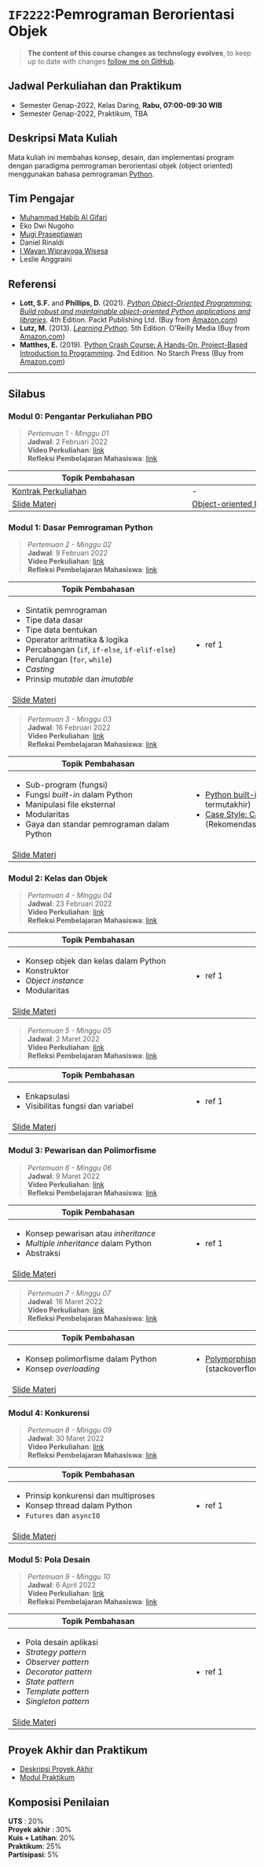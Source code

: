 # `IF2222`:Pemrograman Berorientasi Objek

> **The content of this course changes as technology evolves**, to keep up to date with changes [follow me on GitHub](https://github.com/iwawiwi).

## Jadwal Perkuliahan dan Praktikum

* Semester Genap-2022, Kelas Daring, **Rabu, 07:00-09:30 WIB**
* Semester Genap-2022, Praktikum, TBA

## Deskripsi Mata Kuliah

Mata kuliah ini membahas konsep, desain, dan implementasi program dengan paradigma pemrograman berorientasi objek (object oriented) menggunakan bahasa pemrograman [Python](https://www.python.org/).

## Tim Pengajar

* [Muhammad Habib Al Gifari](https://github.com/mh4Scripts)
* Eko Dwi Nugoho
* [Mugi Praseptiawan](https://github.com/mugipraseptiawan)
* Daniel Rinaldi
* [I Wayan Wiprayoga Wisesa](https://github.com/iwawiwi)
* Leslie Anggraini

## Referensi

* **Lott, S.F.** and **Phillips, D.** (2021). <ins>*Python Object-Oriented Programming: Build robust and maintainable object-oriented Python applications and libraries*</ins>. 4th Edition. Packt Publishing Ltd. (Buy from [Amazon.com](https://www.amazon.com/Python-Object-Oriented-Programming-maintainable-object-oriented/dp/1801077266))
* **Lutz, M.** (2013). <ins>*Learning Python*</ins>. 5th Edition. O'Reilly Media
(Buy from [Amazon.com](https://www.amazon.com/Learning-Python-5th-Mark-Lutz/dp/1449355730))
* **Matthes, E.** (2019). <ins>Python Crash Course: A Hands-On, Project-Based Introduction to Programming</ins>. 2nd Edition. No Starch Press (Buy from [Amazon.com](https://www.amazon.com/Python-Crash-Course-2nd-Edition/dp/1593279280))

<!--
* Beginning Python: Using Python 2.6 and Python 3.1, 2010, James Payne
* Python 3 Object Oriented Programming 3rd edition, 2019, Dusty Phillips
* UML Distilled 3rd edition, 2003, Martin Fowler
-->

---

## Silabus

### Modul 0: Pengantar Perkuliahan PBO

> *Pertemuan 1 - Minggu 01* <br/>
> **Jadwal**: 2 Februari 2022 <br/>
> **Video Perkuliahan**: [link]() <br />
> **Refleksi Pembelajaran Mahasiswa**: [link]() <br />

|<div style="width:350px">Topik Pembahasan</div>|<div style="width:450px">Referensi Tambahan</div>|
|---|---|
|[Kontrak Perkuliahan]()|-|
|[Slide Materi]()|[Object-oriented Programming in 7 minutes](https://www.youtube.com/watch?v=pTB0EiLXUC8&ab_channel=ProgrammingwithMosh) Youtube|

### Modul 1: Dasar Pemrograman Python

> *Pertemuan 2 - Minggu 02* <br/>
> **Jadwal**: 9 Februari 2022 <br/>
> **Video Perkuliahan**: [link]() <br />
> **Refleksi Pembelajaran Mahasiswa**: [link]() <br />

|<div style="width:350px">Topik Pembahasan</div>|<div style="width:450px">Referensi Tambahan</div>|
|---|---|
|<ul><li>Sintatik pemrograman<li>Tipe data dasar<li>Tipe data bentukan<li>Operator aritmatika & logika<li>Percabangan (`if`, `if-else`, `if-elif-else`)<li>Perulangan (`for`, `while`)<li>*Casting*<li>Prinsip *mutable* dan *imutable*</ul>|<ul><li>ref 1</ul>
|[Slide Materi]()||

> *Pertemuan 3 - Minggu 03* <br/>
> **Jadwal**: 16 Februari 2022 <br/>
> **Video Perkuliahan**: [link]() <br />
> **Refleksi Pembelajaran Mahasiswa**: [link]() <br />

|<div style="width:350px">Topik Pembahasan</div>|<div style="width:450px">Referensi Tambahan</div>|
|---|---|
|<ul><li>Sub-program (fungsi)<li>Fungsi *built-in* dalam Python<li>Manipulasi file eksternal<li>Modularitas<li>Gaya dan standar pemrograman dalam Python</ul>|<ul><li>[Python built-in functions](https://docs.python.org/3/library/functions.html) (Berdasarkan versi Python termutakhir)<li>[Case Style: Camel, Pascal, Snake, and Kebab case](https://betterprogramming.pub/string-case-styles-camel-pascal-snake-and-kebab-case-981407998841) (Rekomendasi: buka alamat dalam mode privasi)</ul>
|[Slide Materi]()||

### Modul 2: Kelas dan Objek

> *Pertemuan 4 - Minggu 04* <br/>
> **Jadwal**: 23 Februari 2022 <br/>
> **Video Perkuliahan**: [link]() <br />
> **Refleksi Pembelajaran Mahasiswa**: [link]() <br />

|<div style="width:350px">Topik Pembahasan</div>|<div style="width:450px">Referensi Tambahan</div>|
|---|---|
|<ul><li>Konsep objek dan kelas dalam Python<li>Konstruktor<li>*Object instance*<li>Modularitas</ul>|<ul><li>ref 1</ul>
|[Slide Materi]()||

> *Pertemuan 5 - Minggu 05* <br/>
> **Jadwal**: 2 Maret 2022 <br/>
> **Video Perkuliahan**: [link]() <br />
> **Refleksi Pembelajaran Mahasiswa**: [link]() <br />

|<div style="width:350px">Topik Pembahasan</div>|<div style="width:450px">Referensi Tambahan</div>|
|---|---|
|<ul><li>Enkapsulasi<li>Visibilitas fungsi dan variabel</ul>|<ul><li>ref 1</ul>
|[Slide Materi]()||

### Modul 3: Pewarisan dan Polimorfisme

> *Pertemuan 6 - Minggu 06* <br/>
> **Jadwal**: 9 Maret 2022 <br/>
> **Video Perkuliahan**: [link]() <br />
> **Refleksi Pembelajaran Mahasiswa**: [link]() <br />

|<div style="width:350px">Topik Pembahasan</div>|<div style="width:450px">Referensi Tambahan</div>|
|---|---|
|<ul><li>Konsep pewarisan atau *inheritance*<li>*Multiple inheritance* dalam Python<li>Abstraksi</ul>|<ul><li>ref 1</ul>
|[Slide Materi]()||

> *Pertemuan 7 - Minggu 07* <br/>
> **Jadwal**: 16 Maret 2022 <br/>
> **Video Perkuliahan**: [link]() <br />
> **Refleksi Pembelajaran Mahasiswa**: [link]() <br />

|<div style="width:350px">Topik Pembahasan</div>|<div style="width:450px">Referensi Tambahan</div>|
|---|---|
|<ul><li>Konsep polimorfisme dalam Python<li>Konsep *overloading*</ul>|<ul><li>[Polymorphism vs Overloading vs Overriding](https://stackoverflow.com/questions/154577/polymorphism-vs-overriding-vs-overloading) (stackoverflow)</ul>
|[Slide Materi]()||

### Modul 4: Konkurensi

> *Pertemuan 8 - Minggu 09* <br/>
> **Jadwal**: 30 Maret 2022 <br/>
> **Video Perkuliahan**: [link]() <br />
> **Refleksi Pembelajaran Mahasiswa**: [link]() <br />

|<div style="width:350px">Topik Pembahasan</div>|<div style="width:450px">Referensi Tambahan</div>|
|---|---|
|<ul><li>Prinsip konkurensi dan multiproses<li>Konsep thread dalam Python<li>`Futures` dan `asyncIO`</ul>|<ul><li>ref 1</ul>
|[Slide Materi]()||

### Modul 5: Pola Desain

> *Pertemuan 9 - Minggu 10* <br/>
> **Jadwal**: 6 April 2022 <br/>
> **Video Perkuliahan**: [link]() <br />
> **Refleksi Pembelajaran Mahasiswa**: [link]() <br />

<!--
|<div style="width:350px">Topik Pembahasan</div>|<div style="width:450px">Referensi Tambahan</div>|
|---|---|
|<ul><li>Pengujian program<li>Pengujian otomatis `unit-test`</ul>|<ul><li>ref 1</ul>
|[Slide Materi]()||

> *Pertemuan 10 - Minggu 11* <br/>
> **Jadwal**: 13 April 2022 <br/>
> **Video Perkuliahan**: [link]() <br />
> **Refleksi Pembelajaran Mahasiswa**: [link]() <br />

|<div style="width:350px">Topik Pembahasan</div>|<div style="width:450px">Referensi Tambahan</div>|
|---|---|
|<ul><li>UML (Unified Modelling Language)<li>*Class diagram*<li>*Sequence diagram*<li>*Activity diagram*</ul>|<ul><li>ref 1</ul>
|[Slide Materi]()||

> *Pertemuan 11 - Minggu 12* <br/>
> **Jadwal**: 13 April 2022 <br/>
> **Video Perkuliahan**: [link]() <br />
> **Refleksi Pembelajaran Mahasiswa**: [link]() <br />
-->

|<div style="width:350px">Topik Pembahasan</div>|<div style="width:450px">Referensi Tambahan</div>|
|---|---|
|<ul><li>Pola desain aplikasi<li>*Strategy pattern*<li>*Observer pattern*<li>*Decorator pattern*<li>*State pattern*<li>*Template pattern*<li>*Singleton pattern*</ul>|<ul><li>ref 1</ul>
|[Slide Materi]()||

## Proyek Akhir dan Praktikum

* [Deskripsi Proyek Akhir]()
* [Modul Praktikum]()

## Komposisi Penilaian

**UTS** : 20% <br />
**Proyek akhir** : 30% <br />
**Kuis + Latihan**: 20% <br />
**Praktikum**: 25% <br />
**Partisipasi**: 5% <br />